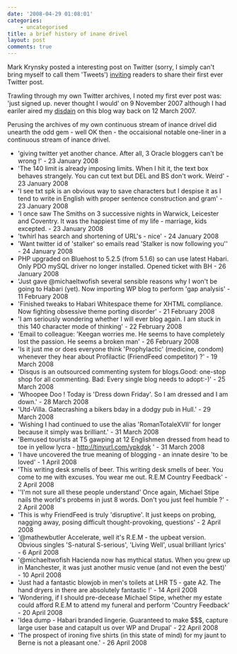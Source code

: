 ```yaml
---
date: '2008-04-29 01:08:01'
categories:
    - uncategorised
title: a brief history of inane drivel
layout: post
comments: true
---
```


Mark Krynsky posted a interesting post on Twitter (sorry, I simply can't
bring myself to call them 'Tweets')
[inviting](http://twitter.com/krynsky/statuses/799063372) readers to
share their first ever Twitter post.

Trawling through my own Twitter archives, I noted my first ever post
was: 'just signed up. never thought I would' on 9 November 2007 although
I had eariler aired my
[disdain](http://www.nbrightside.com/blog/2007/03/12/resisting-the-lure-of-twitter)
on this blog way back on 12 March 2007.

Perusing the archives of my own continuous stream of inance drivel did
unearth the odd gem - well OK then - the occaisional notable one-liner
in a continuous stream of inance drivel.

-   'giving twitter yet another chance. After all, 3 Oracle bloggers
    can't be wrong !' - 23 January 2008
-   'The 140 limit is already imposing limits. When I hit it, the text
    box behaves strangely. You can cut text but DEL and BS don't work.
    Weird' - 23 January 2008
-   'I see txt spk is an obvious way to save characters but I despise it
    as I tend to write in English with proper sentence construction and
    gram' - 23 January 2008
-   'I once saw The Smiths on 3 successive nights in Warwick, Leicester
    and Coventry. It was the happiest time of my life - marriage, kids
    excepted. - 23 January 2008
-   'twhirl has search and shortening of URL's - nice' - 24 January 2008
-   'Want twitter id of 'stalker' so emails read 'Stalker is now
    following you'' - 24 January 2008
-   PHP upgraded on Bluehost to 5.2.5 (from 5.1.6) so can use latest
    Habari. Only PDO mySQL driver no longer installed. Opened ticket
    with BH - 26 January 2008
-   'Just gave @michaeltwofish several sensible reasons why I won't be
    going to Habari (yet). Now importing WP blog to perform 'gap
    analysis' - 11 February 2008
-   'Finished tweaks to Habari Whitespace theme for XHTML compliance.
    Now fighting obsessive theme porting disorder' - 21 February 2008
-   'I am seriously wondering whether I will ever blog again. I am stuck
    in this 140 character mode of thinking' - 22 February 2008
-   'Email to colleague: 'Keegan worries me. He seems to have completely
    lost the passion. He seems a broken man' - 26 February 2008
-   'Is it just me or does everyone think 'Prophylactic' (medicine,
    condom) whenever they hear about Profilactic (FriendFeed competitor)
    ?' - 19 March 2008
-   'Disqus is an outsourced commenting system for blogs.Good: one-stop
    shop for all commenting. Bad: Every single blog needs to adopt:-)' -
    25 March 2008
-   'Whoopee Doo ! Today is 'Dress down Friday'. So I am dressed and I
    am down.' - 28 March 2008
-   'Utd-Villa. Gatecrashing a bikers bday in a dodgy pub in Hull.' - 29
    March 2008
-   'Wishing I had continued to use the alias 'RomanTotaleXVII' for
    longer because it simply was brilliant.' - 31 March 2008
-   'Bemused tourists at T5 gawping at 12 Englishmen dressed from head
    to toe in yellow lycra - http://tinyurl.com/ypkdgk ' - 31 March 2008
-   'I have uncovered the true meaning of blogging - an innate desire
    'to be loved' - 1 April 2008
-   'This writing desk smells of beer. This writing desk smells of beer.
    You come to me with excuses. You wear me out. R.E.M Country
    Feedback' - 2 April 2008
-   ''I'm not sure all these people understand' Once again, Michael
    Stipe nails the world's probems in just 8 words. Don't you just feel
    humble ?' - 2 April 2008
-   'This is why FriendFeed is truly 'disruptive'. It just keeps on
    probing, nagging away, posing difficult thought-provoking,
    questions' - 2 April 2008
-   '@mathewbutler Accelerate, well it's R.E.M - the upbeat version.
    Obvious singles 'S-natural S-serious', 'Living Well', usual
    brilliant lyrics' - 6 April 2008
-   '@michaeltwofish Hacienda now has mythical status. When you grew up
    in Manchester, it was just another music venue (and not even the
    best)' - 10 April 2008
-   'Just had a fantastic blowjob in men's toilets at LHR T5 - gate A2.
    The hand dryers in there are absolutely fantastic !' - 14 April 2008
-   'Wondering, if I should pre-decease Michael Stipe, whether my estate
    could afford R.E.M to attend my funeral and perform 'Country
    Feedback' - 20 April 2008
-   'Idea dump - Habari branded lingerie. Guaranteed to make $$$,
    capture large user base and catapult us over WP and Drupal' - 22
    April 2008
-   'The prospect of ironing five shirts (in this state of mind) for my
    jaunt to Berne is not a pleasant one.' - 26 April 2008

